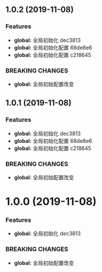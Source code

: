 ## 1.0.2 (2019-11-08)


### Features

* **global:** 全局初始化 dec3813
* **global:** 全局初始化配置 68de8e6
* **global:** 全局初始化配置 c218645


### BREAKING CHANGES

* **global:** 全局初始配置改变



## 1.0.1 (2019-11-08)


### Features

* **global:** 全局初始化 dec3813
* **global:** 全局初始化配置 68de8e6
* **global:** 全局初始化配置 c218645


### BREAKING CHANGES

* **global:** 全局初始配置改变



# 1.0.0 (2019-11-08)


### Features

* **global:** 全局初始化 dec3813


### BREAKING CHANGES

* **global:** 全局初始配置改变



